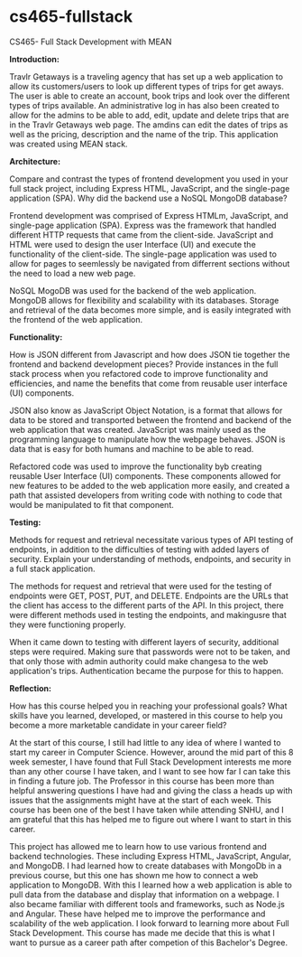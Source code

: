 # cs465-fullstack
CS465- Full Stack Development with MEAN

**Introduction:**

Travlr Getaways is a traveling agency that has set up a web application to allow its customers/users to look up different types of trips for get aways. 
The user is able to create an account, book trips and look over the different types of trips available. An administrative log in has also been created to allow for the admins to be able to add, edit, update and delete trips that are in the Travlr Getaways web page. The amdins can edit the dates of trips as well as the pricing, description and the name of the trip. This application was created using MEAN stack.

**Architecture:**

Compare and contrast the types of frontend development you used in your full stack project, including Express HTML, JavaScript, and the single-page application (SPA).
Why did the backend use a NoSQL MongoDB database?

Frontend development was comprised of Express HTMLm, JavaScript, and single-page application (SPA). Express was the framework that handled different HTTP requests that came from the client-side. JavaScript and HTML were used to design the user Interface (UI) and execute the functionality of the client-side. The single-page application was used to allow for pages to seemlessly be navigated from differrent sections without the need to load a new web page. 

NoSQL MogoDB was used for the backend of the web application. MongoDB allows for flexibility and scalability with its databases. Storage and retrieval of the data becomes more simple, and is easily integrated with the frontend of the web application. 

**Functionality:**

How is JSON different from Javascript and how does JSON tie together the frontend and backend development pieces?
Provide instances in the full stack process when you refactored code to improve functionality and efficiencies, and name the benefits that come from reusable user interface (UI) components.

JSON also know as JavaScript Object Notation, is a format that allows for data to be stored and transported between the frontend and backend of the web application that was created. JavaScript was mainly used as the programming language to manipulate how the webpage behaves. JSON is data that is easy for both humans and machine to be able to read. 

Refactored code was used to improve the functionality byb creating reusable User Interface (UI) components. These components allowed for new features to be added to the web application more easily, and created a path that assisted developers from writing code with nothing to code that would be manipulated to fit that component. 

**Testing:**

Methods for request and retrieval necessitate various types of API testing of endpoints, in addition to the difficulties of testing with added layers of security. 
Explain your understanding of methods, endpoints, and security in a full stack application.

The methods for request and retrieval that were used for the testing of endpoints were GET, POST, PUT, and DELETE. Endpoints are the URLs that the client has access to the different parts of the API. In this project, there were different methods used in testing the endpoints, and makingusre that they were functioning properly. 

When it came down to testing with different layers of security, additional steps were required. Making sure that passwords were not to be taken, and that only those with admin authority could make changesa to the web application's trips. Authentication became the purpose for this to happen.

**Reflection:**

How has this course helped you in reaching your professional goals? What skills have you learned, developed, or mastered in this course to help you become a more marketable candidate in your career field?

At the start of this course, I still had little to any idea of where I wanted to start my career in Computer Science. However, around the mid part of this 8 week semester, I have found that Full Stack Development interests me more than any other course I have taken, and I want to see how far I can take this in finding a future job. The Professor in this course has been more than helpful answering questions I have had and giving the class a heads up with issues that the assignments might have at the start of each week. This course has been one of the best I have taken while attending SNHU, and I am grateful that this has helped me to figure out where I want to start in this career.

This project has allowed me to learn how to use various frontend and backend technologies. These including Express HTML, JavaScript, Angular, and MongoDB. I had learned how to create databases with MongoDb in a previous course, but this one has shown me how to connect a web application to MongoDB. With this I learned how a web application is able to pull data from the database and display that information on a webpage. I also became familiar with different tools and frameworks, such as Node.js and Angular. These have helped me to improve the performance and scalability of the web application. I look forward to learning more about Full Stack Development. This course has made me decide that this is what I want to pursue as a career path after competion of this Bachelor's Degree.
